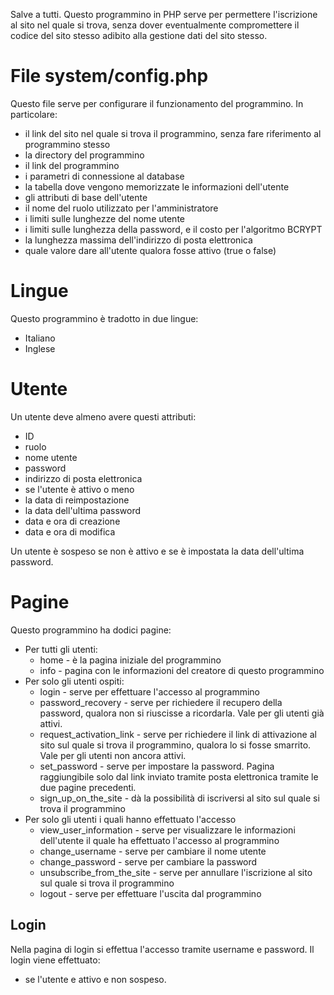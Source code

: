 Salve a tutti.
Questo programmino in PHP serve per permettere l'iscrizione al sito nel quale si trova, senza dover eventualmente compromettere il codice del sito stesso adibito alla gestione dati del sito stesso.

# File system/config.php

Questo file serve per configurare il funzionamento del programmino. In particolare:
- il link del sito nel quale si trova il programmino, senza fare riferimento al programmino stesso
- la directory del programmino
- il link del programmino
- i parametri di connessione al database
- la tabella dove vengono memorizzate le informazioni dell'utente
- gli attributi di base dell'utente
- il nome del ruolo utilizzato per l'amministratore
- i limiti sulle lunghezze del nome utente
- i limiti sulle lunghezza della password, e il costo per l'algoritmo BCRYPT
- la lunghezza massima dell'indirizzo di posta elettronica
- quale valore dare all'utente qualora fosse attivo (true o false)

# Lingue

Questo programmino è tradotto in due lingue:
- Italiano
- Inglese

# Utente

Un utente deve almeno avere questi attributi:
- ID
- ruolo
- nome utente
- password
- indirizzo di posta elettronica
- se l'utente è attivo o meno
- la data di reimpostazione
- la data dell'ultima password
- data e ora di creazione
- data e ora di modifica

Un utente è sospeso se non è attivo e se è impostata la data dell'ultima password.

# Pagine

Questo programmino ha dodici pagine:
- Per tutti gli utenti:
  - home - è la pagina iniziale del programmino
  - info - pagina con le informazioni del creatore di questo programmino
- Per solo gli utenti ospiti:
  - login - serve per effettuare l'accesso al programmino
  - password_recovery - serve per richiedere il recupero della password, qualora non si riuscisse a ricordarla. Vale per gli utenti già attivi.
  - request_activation_link - serve per richiedere il link di attivazione al sito sul quale si trova il programmino, qualora lo si fosse smarrito. Vale per gli utenti non ancora attivi.
  - set_password - serve per impostare la password. Pagina raggiungibile solo dal link inviato tramite posta elettronica tramite le due pagine precedenti.
  - sign_up_on_the_site - dà la possibilità di iscriversi al sito sul quale si trova il programmino
- Per solo gli utenti i quali hanno effettuato l'accesso
  - view_user_information - serve per visualizzare le informazioni dell'utente il quale ha effettuato l'accesso al programmino
  - change_username - serve per cambiare il nome utente
  - change_password - serve per cambiare la password
  - unsubscribe_from_the_site - serve per annullare l'iscrizione al sito sul quale si trova il programmino
  - logout - serve per effettuare l'uscita dal programmino

## Login

Nella pagina di login si effettua l'accesso tramite username e password. Il login viene effettuato:
- se l'utente e attivo e non sospeso.
